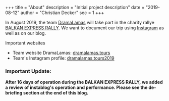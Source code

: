 +++
title = "About"
description = "Initial project description"
date = "2019-08-12"
author = "Christian Decker"
sec = 1
+++

In August 2019, the team [DramaLamas](//dramalamas.tours) will take part in the charity rallye [BALKAN EXPRESS RALLY](https://balkan.superlative-adventure.com/balkan-express.html). We want to document our trip using [Instagram](//instagram.com) as well as on our blog.

Important websites

* Team website DramaLamas: [dramalamas.tours](//dramalamas.tours)
* Team's Instagram profile: [dramalamas.tours2019](//www.instagram.com/dramalamas.tours2019/)

### Important Update:
**After 16 days of operation during the BALKAN EXPRESS RALLY, we added a review of instablog's operation and performance. Please see the de-briefing section at the end of this blog.**
